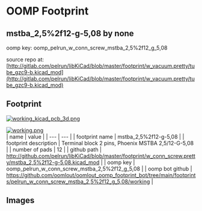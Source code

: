 # OOMP Footprint  
## mstba_2,5%2f12-g-5,08  by none  
  
oomp key: oomp_pelrun_w_conn_screw_mstba_2,5%2f12_g_5,08  
  
source repo at: [http://gitlab.com/pelrun/libKiCad/blob/master/footprint/w_vacuum.pretty/tube_gzc9-b.kicad_mod](http://gitlab.com/pelrun/libKiCad/blob/master/footprint/w_vacuum.pretty/tube_gzc9-b.kicad_mod)  
## Footprint  
  
[![working_kicad_pcb_3d.png](working_kicad_pcb_3d_600.png)](working_kicad_pcb_3d.png)  
  
[![working.png](working_600.png)](working.png)  
| name | value | 
| --- | --- | 
| footprint name | mstba_2,5%2f12-g-5,08 | 
| footprint description | Terminal block 2 pins, Phoenix MSTBA 2,5/12-G-5,08 | 
| number of pads | 12 | 
| github path | http://github.com/pelrun/libKiCad/blob/master/footprint/w_conn_screw.pretty/mstba_2,5%2f12-g-5,08.kicad_mod | 
| oomp key | oomp_pelrun_w_conn_screw_mstba_2,5%2f12_g_5,08 | 
| oomp bot github | https://github.com/oomlout/oomlout_oomp_footprint_bot/tree/main/footprints/pelrun_w_conn_screw_mstba_2,5%2f12_g_5,08/working | 
## Images  
